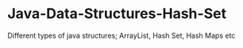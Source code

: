 # Java-Data-Structures-Hash-Set
Different types of java structures; ArrayList, Hash Set, Hash Maps etc
